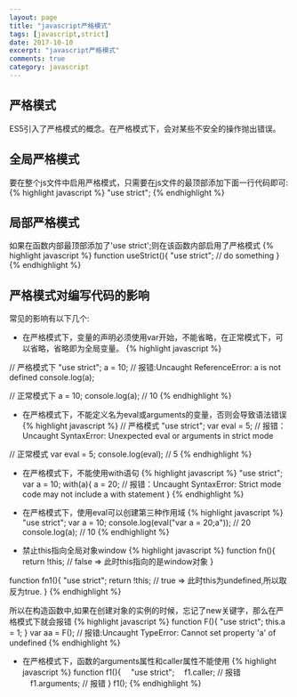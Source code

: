 ```yaml
---
layout: page
title: "javascript严格模式"
tags: [javascript,strict]
date: 2017-10-10
excerpt: "javascript严格模式"
comments: true
category: javascript
---
```


## 严格模式
  ES5引入了严格模式的概念。在严格模式下，会对某些不安全的操作抛出错误。
  
## 全局严格模式
  要在整个js文件中启用严格模式，只需要在js文件的最顶部添加下面一行代码即可:
  {% highlight javascript %}
    "use strict";
  {% endhighlight %}

## 局部严格模式
  如果在函数内部最顶部添加了'use strict';则在该函数内部启用了严格模式
  {% highlight javascript %}
  function useStrict(){
    "use strict";
    // do something 
  }
  {% endhighlight %}  

## 严格模式对编写代码的影响
  常见的影响有以下几个:
 
  - 在严格模式下，变量的声明必须使用var开始，不能省略，在正常模式下，可以省略，省略即为全局变量。
  {% highlight javascript %}
  
  // 严格模式下
  "use strict";
  a = 10; // 报错:Uncaught ReferenceError: a is not defined
  console.log(a);
  
  // 正常模式下
  a = 10;
  console.log(a); //  10
  {% endhighlight %}
  
  - 在严格模式下，不能定义名为eval或arguments的变量，否则会导致语法错误
  {% highlight javascript %}
  // 严格模式
  "use strict";
  var eval = 5; // 报错：Uncaught SyntaxError: Unexpected eval or arguments in strict mode
  
  // 正常模式
  var eval = 5;
  console.log(eval);  // 5
  {% endhighlight %}
  
  - 在严格模式下，不能使用with语句
  {% highlight javascript %}
  "use strict";
  var a = 10;
  with(a){
    a = 20; // 报错：Uncaught SyntaxError: Strict mode code may not include a with statement
  }
  {% endhighlight %}
  
  - 在严格模式下，使用eval可以创建第三种作用域
  {% highlight javascript %}
  "use strict";
  var a = 10;
  console.log(eval("var a = 20;a")); // 20
  console.log(a); // 10
  {% endhighlight %}
  
  - 禁止this指向全局对象window
  {% highlight javascript %}
  function fn(){
    return !this;  // false => 此时this指向的是window对象
  }
  
  function fn1(){
    "use strict";
    return !this;  // true => 此时this为undefined,所以取反为true.
  }
  {% endhighlight %}
  
  所以在构造函数中,如果在创建对象的实例的时候，忘记了new关键字，那么在严格模式下就会报错
  {% highlight javascript %}
  function F(){
    "use strict";
    this.a = 1;
  }
  var aa = F(); // 报错:Uncaught TypeError: Cannot set property 'a' of undefined
  {% endhighlight %}
  
  - 在严格模式下，函数的arguments属性和caller属性不能使用
  {% highlight javascript %}
  function f1(){
  　"use strict";
  　f1.caller; // 报错
  　f1.arguments; // 报错
  }
  f1();
  {% endhighlight %}
